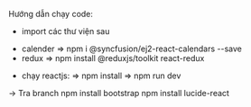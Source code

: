 Hướng dẫn chạy code:
- import các thư viện sau
+ calender => npm i @syncfusion/ej2-react-calendars --save
+ redux => npm install @reduxjs/toolkit react-redux

- chạy reactjs:
=> npm install
=> npm run dev 


-> Tra branch
npm install bootstrap
npm install lucide-react
